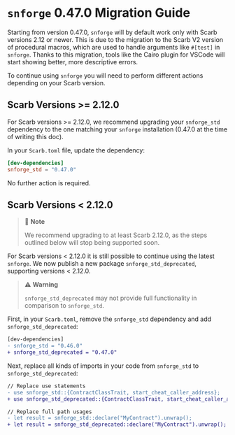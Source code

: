 # `snforge` 0.47.0 Migration Guide

Starting from version 0.47.0, `snforge` will by default work only with Scarb versions 2.12 or newer.
This is due to the migration to the Scarb V2 version of procedural macros, which are used to handle arguments like `#[test]`
in `snforge`.
Thanks to this migration, tools like the Cairo plugin for VSCode will start showing better, more descriptive
errors.

To continue using `snforge` you will need to perform different actions depending on your Scarb version.

## Scarb Versions >= 2.12.0

For Scarb versions >= 2.12.0, we recommend upgrading your `snforge_std` dependency to the one matching your `snforge`
installation (0.47.0 at the time of writing this doc).

In your `Scarb.toml` file, update the dependency:

```toml
[dev-dependencies]
snforge_std = "0.47.0"
```

No further action is required.

## Scarb Versions < 2.12.0

> 📝 **Note**
>
> We recommend upgrading to at least Scarb 2.12.0, as the steps outlined below will stop being supported soon.

For Scarb versions < 2.12.0 it is still possible to continue using the latest `snforge`.
We now publish a new package `snforge_std_deprecated`, supporting versions < 2.12.0.

> ⚠️ **Warning**
>
> `snforge_std_deprecated` may not provide full functionality in comparison to `snforge_std`.

First, in your `Scarb.toml`, remove the `snforge_std` dependency and add `snforge_std_deprecated`:

```diff
[dev-dependencies]
- snforge_std = "0.46.0"
+ snforge_std_deprecated = "0.47.0"
```

Next, replace all kinds of imports in your code from `snforge_std` to `snforge_std_deprecated`:

```diff
// Replace use statements
- use snforge_std::{ContractClassTrait, start_cheat_caller_address};
+ use snforge_std_deprecated::{ContractClassTrait, start_cheat_caller_address};

// Replace full path usages
- let result = snforge_std::declare("MyContract").unwrap();
+ let result = snforge_std_deprecated::declare("MyContract").unwrap();
```
